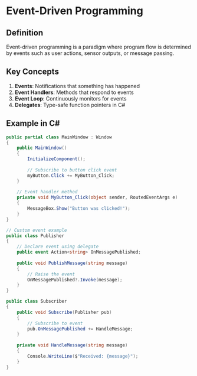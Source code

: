 ﻿# Event-Driven Programming

## Definition
Event-driven programming is a paradigm where program flow is determined by events such as user actions, sensor outputs, or message passing.

## Key Concepts
1. **Events**: Notifications that something has happened
2. **Event Handlers**: Methods that respond to events
3. **Event Loop**: Continuously monitors for events
4. **Delegates**: Type-safe function pointers in C#

## Example in C#
```csharp
public partial class MainWindow : Window
{
    public MainWindow()
    {
        InitializeComponent();
        
        // Subscribe to button click event
        myButton.Click += MyButton_Click;
    }
    
    // Event handler method
    private void MyButton_Click(object sender, RoutedEventArgs e)
    {
        MessageBox.Show("Button was clicked!");
    }
}

// Custom event example
public class Publisher
{
    // Declare event using delegate
    public event Action<string> OnMessagePublished;
    
    public void PublishMessage(string message)
    {
        // Raise the event
        OnMessagePublished?.Invoke(message);
    }
}

public class Subscriber
{
    public void Subscribe(Publisher pub)
    {
        // Subscribe to event
        pub.OnMessagePublished += HandleMessage;
    }
    
    private void HandleMessage(string message)
    {
        Console.WriteLine($"Received: {message}");
    }
}
```

